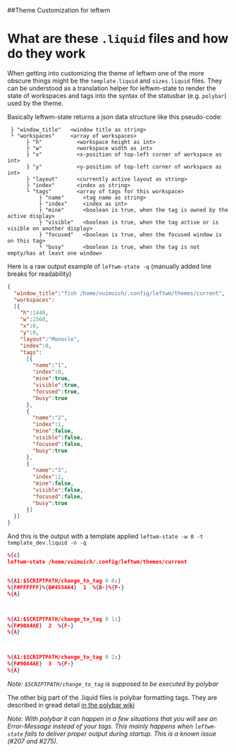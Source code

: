 ##Theme Customization for leftwm

# What are these `.liquid` files and how do they work

When getting into customizing the theme of leftwm one of the more obscure things might be the `template.liquid` and `sizes.liquid` files.
They can be understood as a translation helper for leftwm-state to render the state of workspaces and tags into the syntax of the statusbar (e.g. `polybar`) used by the theme. 

Basically leftwm-state returns a json data structure like this pseudo-code:
```
 ├ "window_title"   <window title as string>
 └ "workspaces"     <array of workspaces>
      ├ "h"           <workspace height as int>
      ├ "w"           <workspace width as int>
      ├ "x"           <x-position of top-left corner of workspace as int>
      ├ "y"           <y-position of top-left corner of workspace as int>
      ├ "layout"      <currently active layout as string>
      ├ "index"       <index as string>
      └ "tags"        <array of tags for this workspace>
          ├ "name"      <tag name as string>
          ├ "index"     <index as int>
          ├ "mine"      <boolean is true, when the tag is owned by the active display>
          ├ "visible"   <boolean is true, when the tag active or is visible on another display>
          ├ "focused"   <boolean is true, when the focused window is on this tag>
          └ "busy"      <boolean is true, when the tag is not empty/has at least one window>
```

Here is a raw output example of `leftwm-state -q` (manually added line breaks for readability)
```json
{
  "window_title":"fish /home/vuimuich/.config/leftwm/themes/current",
  "workspaces":
  [{
    "h":1440,
    "w":2560,
    "x":0,
    "y":0,
    "layout":"Monocle",
    "index":0,
    "tags":
      [{
        "name":"1",
        "index":0,
        "mine":true,
        "visible":true,
        "focused":true,
        "busy":true
      },
      {
        "name":"2",
        "index":1,
        "mine":false,
        "visible":false,
        "focused":false,
        "busy":true
      },
      {
        "name":"3",
        "index":2,
        "mine":false,
        "visible":false,
        "focused":false,
        "busy":true
      }]
  }]
}
```
And this is the output with a template applied `leftwm-state -w 0 -t template_dev.liquid -n -q` 
```json
%{c}
leftwm-state /home/vuimuich/.config/leftwm/themes/current


%{A1:$SCRIPTPATH/change_to_tag 0 0:}
%{F#FFFFFF}%{B#455A64}  1  %{B-}%{F-}
%{A}



%{A1:$SCRIPTPATH/change_to_tag 0 1:}
%{F#90A4AE}  2  %{F-}
%{A}



%{A1:$SCRIPTPATH/change_to_tag 0 2:}
%{F#90A4AE}  3  %{F-}
%{A}
```
*Note: `$SCRIPTPATH/change_to_tag` is supposed to be executed by polybar*

The other big part of the .liquid files is polybar formatting tags. They are described in gread detail [in the polybar wiki](https://github.com/polybar/polybar/wiki/Formatting#format-tags)

*Note: With polybar it can happen in a few situations that you will see an Error-Message instead of your tags.*
     *This mainly happens when `leftwm-state` fails to deliver proper output during startup.*
     *This is a known issue (#207 and #275).*